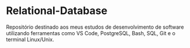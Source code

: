 # Relational-Database

Repositório destinado aos meus estudos de desenvolvimento de software utilizando ferramentas como VS Code, PostgreSQL, Bash, SQL, Git e o terminal Linux/Unix.

